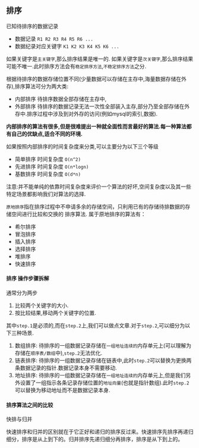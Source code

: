 ## 排序

已知待排序的数据记录

 - 数据记录          `R1 R2 R3 R4 R5 R6 ...`
 - 数据纪录对应关键字  `K1 K2 K3 K4 K5 K6 ...`

如果关键字是`主关键字`,那么排序结果是唯一的.
如果关键字是`次关键字`,那么排序结果可能不唯一.此时排序方法会有`稳定排序方法`,`不稳定排序方法`之分.

根据待排序的数据存储位置不同(少量数据可以存储在主存中,海量数据存储在外存),排序算法可分为两大类:

 - 内部排序  待排序数据全部存储在主存中,
 - 外部排序  待排序的数据记录无法一次性全部装入主存,部分乃至全部存储在外存中.排序过程中涉及到对外存的访问(例如mysql的索引,数据).
 
**内部排序的算法有很多,但是很难提出一种就全面性而言最好的算法.每一种算法都有自己的优缺点,适合不同的环境.**

如果按照内部排序的时间复杂度来分类,可以主要分为以下三个等级

 - 简单排序  时间复杂度 `O(n^2)` 
 - 先进排序  时间复杂度 `O(n*logn)`
 - 基数排序  时间复杂度 `O(d*n)`
 
注意:并不能单纯的依靠时间复杂度来评价一个算法的好坏,空间复杂度以及其一些特定场景都影响我们对算法的选择.
 
`原地排序`指在排序过程中不申请多余的存储空间，只利用已有的存储待排数据的存储空间进行比较和交换的 排序算法.
属于原地排序的算法有：

 - 希尔排序
 - 冒泡排序
 - 插入排序
 - 选择排序
 - 堆排序
 - 快速排序
 
#### 排序 操作步骤拆解

通常分为两步

 1. 比较两个关键字的大小.
 2. 按比较结果,移动两个关键字的位置.

其中`step.1`是必须的,而在`step.2`上,我们可以做点文章.对于`step.2`,可以细分为以下三种场景.

 1. 数组排序: 待排序的一组数据记录存储在`一组地址连续的`内存单元上(可以理解为存储在`顺序表/数组`中),`step.2`无法优化.
 1. 链表排序: 待排序的一组数据记录存储在链表中,此时`step.2`可以替换为更换两条数据记录的指针.数据记录本身不需要移动.
 1. 地址排序: 待排序的一组数据记录存储在`一组地址连续的`内存单元上,但是我们另外设置了一组指示各条记录存储位置的`地址向量`(也就是指针数组).此时`step.2`可以替换为移动地址而不是数据记录本身.
 
#### 排序算法之间的比较

快排与归并

快速排序和归并的区别就在于它正好和递归的排序反过来。快速排序先排序再递归细分，排序是从上到下的。归并排序先递归细分再排序，排序是从下到上的。

 

 